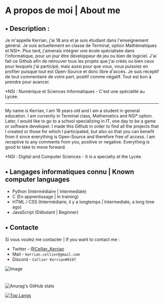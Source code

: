 # A propos de moi | About me

## • Description :

Je m'appelle Kerrian, j'ai 18 ans et je suis étudiant dans l'enseignement général.
Je suis actuellement en classe de Terminal, option Mathématiques et NSI*.
Plus tard, j'aimerais intégrer une école spécialisée dans l'informatique, pour un jour être développeur de jeu ou bien de logiciel.
J'ai fait ce Github afin de retrouver tous les projets que j'ai créés ou bien ceux pour lesquels j'ai participé, mais aussi pour que vous, vous puissiez en profiter puisque tout est Open-Source et donc libre d'accès.
Je suis réceptif de tout commentaire de votre part, positif comme négatif. Tout est bon à prendre pour avancer.

*NSI : Numérique et Sciences Informatiques - C'est une spécialité au Lycée.

---

My name is Kerrian, I am 18 years old and I am a student in general education.
I am currently in Terminal class, Mathematics and NSI* option.
Later, I would like to go to a school specializing in IT, one day to be a game or software developer.
I made this Github in order to find all the projects that I created or those for which I participated, but also so that you can benefit from it since everything is Open-Source and therefore free of access.
I am receptive to any comments from you, positive or negative. Everything is good to take to move forward.

*NSI : Digital and Computer Sciences - It is a specialty at the Lycée.

## • Langages informatiques connu | Known computer languages

- Python (Intermédiaire | Intermediate)
- C (En apprentissage | In training)
- HTML / CSS (Intermédiaire, il y a longtemps | Intermediate, a long time ago)
- JavaScript (Débutant | Beginner)

## • Contacte

Si vous voulez me contacter | If you want to contact me :
- Twitter - [@Cellier_Kerrian](https://twitter.com/Cellier_Kerrian)
- Mail - `kerrian.cellier@gmail.com`
- Discord - `Cellier Kerrian#9197`

![Image](https://cdn.discordapp.com/attachments/922486147366662204/922486202844737606/banner.png)

#

![Anurag's GitHub stats](https://github-readme-stats.vercel.app/api?username=cellier-kerrian&show_icons=true&hide=contribs,prs&theme=discord_old_blurple)

[![Top Langs](https://github-readme-stats.vercel.app/api/top-langs/?username=cellier-kerrian&langs_count=8&theme=discord_old_blurple)](https://github.com/anuraghazra/github-readme-stats)
